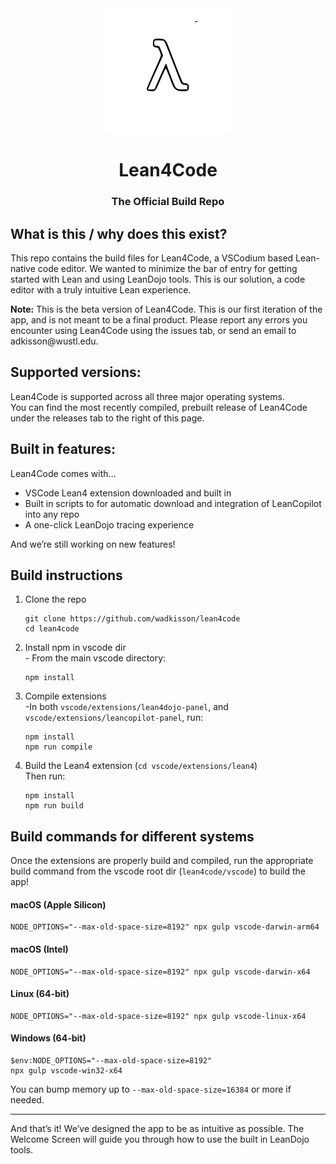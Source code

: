 <div align="center">
  <img src="./icons/stable/codium_cnl.svg" alt="Lean4Code Logo" width="200"/>
  <h1>Lean4Code</h1>
  <h3>The Official Build Repo</h3>
</div>

<h2>What is this / why does this exist?</h2>

<p>
This repo contains the build files for Lean4Code, a VSCodium based Lean-native code editor.
We wanted to minimize the bar of entry for getting started with Lean and using LeanDojo tools.
This is our solution, a code editor with a truly intuitive Lean experience.
</p>

<p><strong>Note:</strong> This is the beta version of Lean4Code. This is our first iteration of the app, and is not meant to be a final product. Please report any errors you encounter using Lean4Code using the issues tab, or send an email to adkisson@wustl.edu.</p>

<h2>Supported versions:</h2>

<p>
Lean4Code is supported across all three major operating systems.<br />
You can find the most recently compiled, prebuilt release of Lean4Code under the releases tab to the right of this page.
</p>

<h2>Built in features:</h2>

<p>Lean4Code comes with…</p>
<ul>
  <li>VSCode Lean4 extension downloaded and built in</li>
  <li>Built in scripts to for automatic download and integration of LeanCopilot into any repo</li>
  <li>A one-click LeanDojo tracing experience</li>
</ul>
<p>And we’re still working on new features!</p>

<h2>Build instructions</h2>

<ol>
  <li>Clone the repo
    <pre><code>git clone https://github.com/wadkisson/lean4code
cd lean4code</code></pre>
  </li>

  <li>Install npm in vscode dir<br />
    - From the main vscode directory:
    <pre><code>npm install</code></pre>
  </li>

  <li>Compile extensions<br />
    -In both <code>vscode/extensions/lean4dojo-panel</code>, and <code>vscode/extensions/leancopilot-panel</code>, run:
    <pre><code>npm install
npm run compile</code></pre>
  </li>

  <li>Build the Lean4 extension (<code>cd vscode/extensions/lean4</code>)<br />
    Then run:
    <pre><code>npm install
npm run build</code></pre>
  </li>
</ol>

<h2>Build commands for different systems</h2>

<p>Once the extensions are properly build and compiled, run the appropriate build command from the vscode root dir (<code>lean4code/vscode</code>) to build the app!</p>

<h4>macOS (Apple Silicon)</h4>
<pre><code>NODE_OPTIONS="--max-old-space-size=8192" npx gulp vscode-darwin-arm64</code></pre>

<h4>macOS (Intel)</h4>
<pre><code>NODE_OPTIONS="--max-old-space-size=8192" npx gulp vscode-darwin-x64</code></pre>

<h4>Linux (64-bit)</h4>
<pre><code>NODE_OPTIONS="--max-old-space-size=8192" npx gulp vscode-linux-x64</code></pre>

<h4>Windows (64-bit)</h4>
<pre><code>$env:NODE_OPTIONS="--max-old-space-size=8192"
npx gulp vscode-win32-x64</code></pre>

<p>You can bump memory up to <code>--max-old-space-size=16384</code> or more if needed.</p>

<hr />

<p>And that’s it! We’ve designed the app to be as intuitive as possible. The Welcome Screen will guide you through how to use the built in LeanDojo tools.</p>
